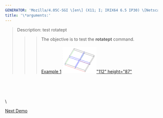 ```yaml
---
GENERATOR: 'Mozilla/4.05C-SGI \[en\] (X11; I; IRIX64 6.5 IP30) \[Netscape\]'
title: '\*arguments:'
---
```


> Description: test rotatept
>
> > > The objective is to test the **rotatept** command.\
> > >  \
> > > [Example 1](description_rotatept.html)
> > > [![](image/rotatept1_tn.gif)"112"
> > > height="87"](description_rotatept.html)

\
\
\
\
\

[Next Demo](../../../demos/triangulate/html/main_tri1.html)
